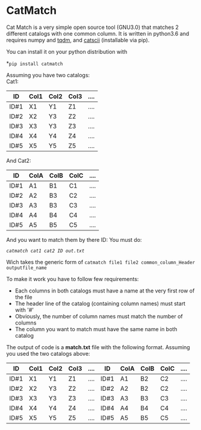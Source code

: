# CatMatch



Cat Match is a very simple open source tool (GNU3.0) that matches 2 different catalogs with one common column. It is written in python3.6 and requires numpy and [tqdm](https://github.com/tqdm/tqdm), and [catscii](https://github.com/astrom-tom/catscii) (installable via pip).

You can install it on your python distribution with

*`pip install catmatch`

Assuming you have two catalogs:  
Cat1:  

ID | Col1 | Col2 | Col3| ....
------------ | ------------- | --------- |  ------- |----
ID#1 | X1 |Y1|Z1|....
ID#2 | X2 |Y3|Z2|....
ID#3 | X3 |Y3|Z3|....
ID#4 | X4 |Y4|Z4|....
ID#5 | X5 |Y5|Z5|....


And Cat2:  

ID | ColA | ColB | ColC| ....
------------ | ------------- | --------- |  ------- |----
ID#1 | A1 |B1|C1|....
ID#2 | A2 |B3|C2|....
ID#3 | A3 |B3|C3|....
ID#4 | A4 |B4|C4|....
ID#5 | A5 |B5|C5|....

And you want to match them by there ID: You must do:

*`catmatch cat1 cat2 ID out.txt`*

Wich takes the generic form of `catmatch file1 file2 common_column_Header outputfile_name`

To make it work you have to follow few requirements:  
* Each columns in both catalogs must have a name at the very first row of the file  
* The header line of the catalog (containing column names) must start with '#'  
* Obviously, the number of column names must match the number of columns
* The column you want to match must have the same name in both catalog


The output of code is a **match.txt** file with the following format. Assuming you used the two catalogs above:

ID | Col1 | Col2 | Col3| ....|ID|ColA | ColB | ColC| ....
------------ | ------------- | --------- |  ------- |----|------------ | ------------- | --------- |  ------- |----
ID#1 | X1 |Y1|Z1|....|ID#1 | A1 |B2|C2|....
ID#2 | X2 |Y3|Z2|....|ID#2 | A2 |B2|C2|....
ID#3 | X3 |Y3|Z3|....|ID#3 | A3 |B3|C3|....
ID#4 | X4 |Y4|Z4|....|ID#4 | A4 |B4|C4|....
ID#5 | X5 |Y5|Z5|....|ID#5 | A5 |B5|C5|....

